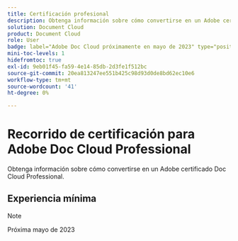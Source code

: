 ```yaml
---
title: Certificación profesional
description: Obtenga información sobre cómo convertirse en un Adobe certificado Doc Cloud Professional.
solution: Document Cloud
product: Document Cloud
role: User
badge: label="Adobe Doc Cloud próximamente en mayo de 2023" type="positive"
mini-toc-levels: 1
hidefromtoc: true
exl-id: 9eb01f45-fa59-4e14-85db-2d3fe1f512bc
source-git-commit: 20ea813247ee551b425c98d93d0de8bd62ec10e6
workflow-type: tm+mt
source-wordcount: '41'
ht-degree: 0%

---
```


# Recorrido de certificación para Adobe Doc Cloud Professional

Obtenga información sobre cómo convertirse en un Adobe certificado Doc Cloud Professional.

## Experiencia mínima

>[!NOTE]
>
>Próxima mayo de 2023
